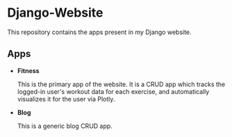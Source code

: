 # Django-Website

This repository contains the apps present in my Django website.

## Apps

- **Fitness**

  This is the primary app of the website. It is a CRUD app which tracks the logged-in user's workout data for each exercise, and automatically visualizes it for the user via Plotly.
- **Blog**

  This is a generic blog CRUD app.
